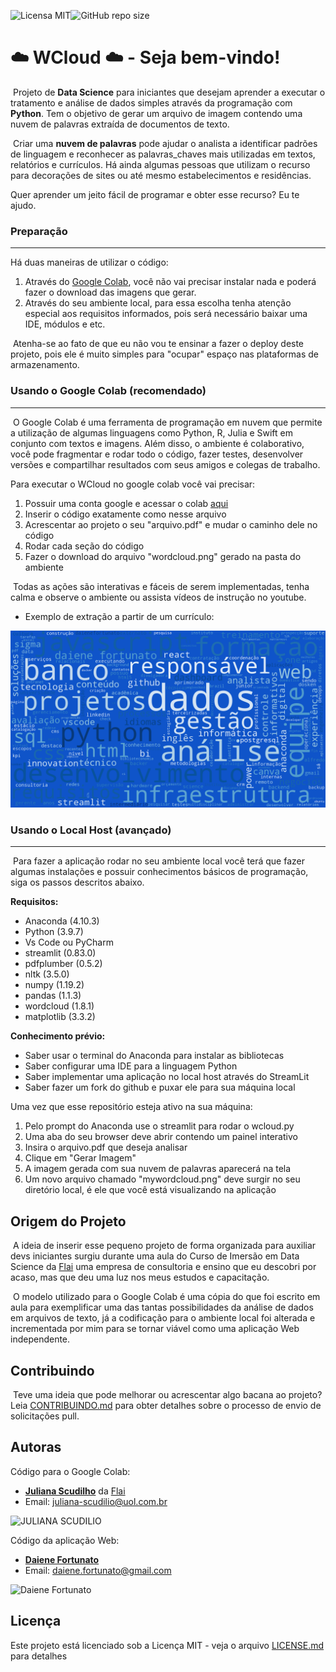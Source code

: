 ![Licensa MIT](https://img.shields.io/github/license/Daiene-Fortunato/Projeto_CVMatch)![GitHub repo size](https://img.shields.io/github/repo-size/Daiene-Fortunato/wcloud)

# :cloud: WCloud :cloud: - Seja bem-vindo!

​		Projeto de **Data Science** para iniciantes que desejam aprender a executar o tratamento e análise de dados simples através da programação com **Python**. Tem o objetivo de gerar um arquivo de imagem contendo uma nuvem de palavras extraída de documentos de texto.

​		Criar uma **nuvem de palavras** pode ajudar o analista a identificar padrões de linguagem e reconhecer as palavras_chaves mais utilizadas em textos, relatórios e currículos. Há ainda algumas pessoas que utilizam o recurso para decorações de sites ou até mesmo estabelecimentos e residências.

Quer aprender um jeito fácil de programar e obter esse recurso? Eu te ajudo.

### Preparação

------

Há duas maneiras de utilizar o código:

1. Através do [Google Colab](https://colab.research.google.com/), você não vai precisar instalar nada e poderá fazer o download das imagens que gerar.
2. Através do seu ambiente local, para essa escolha tenha atenção especial aos requisitos informados, pois será necessário baixar uma IDE, módulos e etc.

​	Atenha-se ao fato de que eu não vou te ensinar a fazer o deploy deste projeto, pois ele é muito simples para "ocupar" espaço nas plataformas de armazenamento.

### Usando o Google Colab (recomendado)

------

​		O Google Colab é uma ferramenta de programação em nuvem que permite a utilização de algumas linguagens como Python, R, Julia e Swift em conjunto com textos e imagens. Além disso, o ambiente é colaborativo, você pode fragmentar e rodar todo o código, fazer testes, desenvolver versões e compartilhar resultados com seus amigos e colegas de trabalho. 

Para executar o WCloud no google colab você vai precisar:

1. Possuir uma conta google e acessar o colab [aqui](https://colab.research.google.com/)
2. Inserir o código exatamente como nesse arquivo
3. Acrescentar ao projeto o seu "arquivo.pdf" e mudar o caminho dele no código
4. Rodar cada seção do código
5. Fazer o download do arquivo "wordcloud.png" gerado na pasta do ambiente

​	Todas as ações são interativas e fáceis de serem implementadas, tenha calma e observe o ambiente ou assista vídeos de instrução no youtube.

- Exemplo de extração a partir de um currículo:

![wordcloud](https://github.com/Daiene-Fortunato/wcloud/blob/main/wordcloud.png?raw=true)



### Usando o Local Host (avançado)

------

​	Para fazer a aplicação rodar no seu ambiente local você terá que fazer algumas instalações e possuir conhecimentos básicos de programação, siga os passos descritos abaixo.

**Requisitos:**

- Anaconda (4.10.3)
- Python (3.9.7)
- Vs Code ou PyCharm
- streamlit (0.83.0)
- pdfplumber (0.5.2)
- nltk (3.5.0)
- numpy (1.19.2)
- pandas (1.1.3)
- wordcloud (1.8.1)
- matplotlib (3.3.2)

**Conhecimento prévio:**

- Saber usar o terminal do Anaconda para instalar as bibliotecas
- Saber configurar uma IDE para a linguagem Python
- Saber implementar uma aplicação no local host através do StreamLit
- Saber fazer um fork do github e puxar ele para sua máquina local

Uma vez que esse repositório esteja ativo na sua máquina:

1. Pelo prompt do Anaconda use o streamlit para rodar o wcloud.py
2. Uma aba do seu browser deve abrir contendo um painel interativo
3. Insira o arquivo.pdf que deseja analisar
4. Clique em "Gerar Imagem"
5.  A imagem gerada com sua nuvem de palavras aparecerá na tela
6. Um novo arquivo chamado "mywordcloud.png" deve surgir no seu diretório local, é ele que você está visualizando na aplicação

## Origem do Projeto

​				A ideia de inserir esse pequeno projeto de forma organizada para auxiliar devs iniciantes surgiu durante uma aula do Curso de Imersão em Data Science da [Flai](https://www.flai.com.br/) uma empresa de consultoria e ensino que eu descobri por acaso, mas que deu uma luz nos meus estudos e capacitação.

​				O modelo utilizado para o Google Colab é uma cópia do que foi escrito em aula para exemplificar uma das tantas possibilidades da análise de dados em arquivos de texto, já a codificação para o ambiente local foi alterada e incrementada por mim para se tornar viável como uma aplicação Web independente.

## Contribuindo

​		Teve uma ideia que pode melhorar ou acrescentar algo bacana ao projeto? Leia [CONTRIBUINDO.md]() para obter detalhes sobre o processo de envio de solicitações pull.

## Autoras

Código para o Google Colab: 

- [**Juliana Scudilho**](https://www.linkedin.com/in/julianascudilio/) da [Flai](flai.com.br)
- Email: juliana-scudilio@uol.com.br

![JULIANA SCUDILIO](https://media-exp1.licdn.com/dms/image/C4E03AQEepqyGWj1iww/profile-displayphoto-shrink_200_200/0/1619750599237?e=1643241600&v=beta&t=qxhlW1i4hg-C-Nndyw4z8usKS_KXcQVHBYz_GV0E_lU)



Código da aplicação Web:

- [**Daiene Fortunato**](https://www.linkedin.com/in/daienefortunato/)
- Email: daiene.fortunato@gmail.com

![Daiene Fortunato](https://media-exp1.licdn.com/dms/image/D4E03AQGBXxy-MaASgA/profile-displayphoto-shrink_200_200/0/1634165214468?e=1643241600&v=beta&t=3nP5RbaTr6Sw_K4_6v255iU3MTWK6u94AF2Cxzf60nk)



## Licença

Este projeto está licenciado sob a Licença MIT - veja o arquivo [LICENSE.md]() para detalhes
